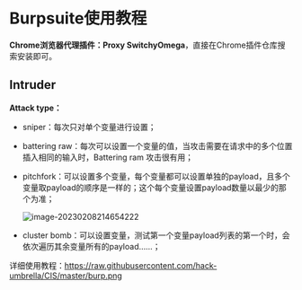 # Burpsuite使用教程

**Chrome浏览器代理插件：Proxy SwitchyOmega**，直接在Chrome插件仓库搜索安装即可。





## Intruder

**Attack type：**

-   sniper：每次只对单个变量进行设置；

-   battering raw：每次可以设置一个变量的值，当攻击需要在请求中的多个位置插入相同的输入时，Battering ram 攻击很有用；

-   pitchfork：可以设置多个变量，每个变量都可以设置单独的payload，且多个变量取payload的顺序是一样的；这个每个变量设置payload数量以最少的那个为准；

    ![image-20230208214654222](C:\Users\friendship\Desktop\Pentest_Interview\burpsuite使用笔记\Burpsuite使用教程.assets\image-20230208214654222.png)

-   cluster bomb：可以设置变量，测试第一个变量payload列表的第一个时，会依次遍历其余变量所有的payload……；





详细使用教程：https://raw.githubusercontent.com/hack-umbrella/CIS/master/burp.png
